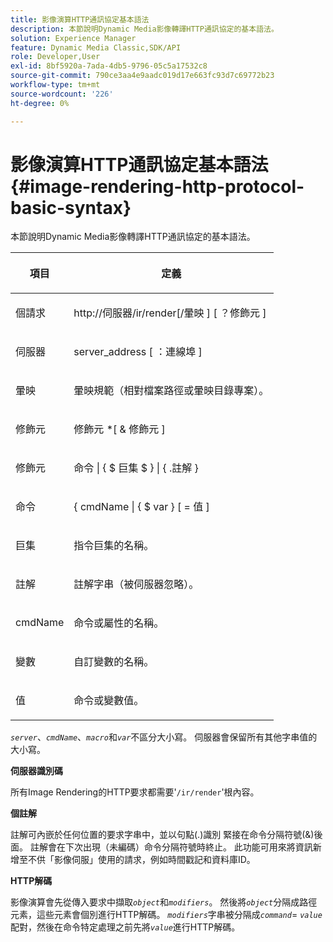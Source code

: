 ```yaml
---
title: 影像演算HTTP通訊協定基本語法
description: 本節說明Dynamic Media影像轉譯HTTP通訊協定的基本語法。
solution: Experience Manager
feature: Dynamic Media Classic,SDK/API
role: Developer,User
exl-id: 8bf5920a-7ada-4db5-9796-05c5a17532c8
source-git-commit: 790ce3aa4e9aadc019d17e663fc93d7c69772b23
workflow-type: tm+mt
source-wordcount: '226'
ht-degree: 0%

---
```


# 影像演算HTTP通訊協定基本語法{#image-rendering-http-protocol-basic-syntax}

本節說明Dynamic Media影像轉譯HTTP通訊協定的基本語法。

<table id="table_0A7D7207EE6D4B08B62BE8620EBE0B25"> 
 <thead> 
  <tr> 
   <th colname="col1" class="entry"> <p>項目 </p> </th> 
   <th colname="col2" class="entry"> <p>定義 </p> </th> 
  </tr> 
 </thead>
 <tbody> 
  <tr> 
   <td colname="col1"> <p><span class="varname">個請求</span> </p> </td> 
   <td colname="col2"> <p>http://<span class="varname">伺服器</span>/ir/render[/<span class="varname">暈映</span> ] [ ？<span class="varname">修飾元</span> ] </p> </td> 
  </tr> 
  <tr> 
   <td colname="col1"> <p><span class="varname">伺服器</span> </p> </td> 
   <td colname="col2"> <p><span class="varname"> server_address</span> [ ：<span class="varname">連線埠</span> ] </p> </td> 
  </tr> 
  <tr> 
   <td colname="col1"> <p><span class="varname">暈映</span> </p> </td> 
   <td colname="col2"> <p>暈映規範（相對檔案路徑或暈映目錄專案）。 </p> </td> 
  </tr> 
  <tr> 
   <td colname="col1"> <p><span class="varname">修飾元</span> </p> </td> 
   <td colname="col2"> <p><span class="varname">修飾元</span> *[ &amp; <span class="varname">修飾元</span> ] </p> </td> 
  </tr> 
  <tr> 
   <td colname="col1"> <p><span class="varname">修飾元</span> </p> </td> 
   <td colname="col2"> <p><span class="varname">命令</span> | { $ <span class="varname">巨集</span> $ } | { .<span class="varname">註解</span> } </p> </td> 
  </tr> 
  <tr> 
   <td colname="col1"> <p><span class="varname">命令</span> </p> </td> 
   <td colname="col2"> <p>{ <span class="varname"> cmdName</span> | { $<span class="varname"> var</span> } [ = <span class="varname">值</span> ] </p> </td> 
  </tr> 
  <tr> 
   <td colname="col1"> <p><span class="varname">巨集</span> </p> </td> 
   <td colname="col2"> <p>指令巨集的名稱。 </p> </td> 
  </tr> 
  <tr> 
   <td colname="col1"> <p><span class="varname">註解</span> </p> </td> 
   <td colname="col2"> <p>註解字串（被伺服器忽略）。 </p> </td> 
  </tr> 
  <tr> 
   <td colname="col1"> <p><span class="varname"> cmdName </span> </p> </td> 
   <td colname="col2"> <p>命令或屬性的名稱。 </p> </td> 
  </tr> 
  <tr> 
   <td colname="col1"> <p><span class="varname">變數</span> </p> </td> 
   <td colname="col2"> <p>自訂變數的名稱。 </p> </td> 
  </tr> 
  <tr> 
   <td colname="col1"> <p><span class="varname">值</span> </p> </td> 
   <td colname="col2"> <p>命令或變數值。 </p> </td> 
  </tr> 
 </tbody> 
</table>

*`server`*、*`cmdName`*、*`macro`*&#x200B;和&#x200B;*`var`*&#x200B;不區分大小寫。 伺服器會保留所有其他字串值的大小寫。

**伺服器識別碼**

所有Image Rendering的HTTP要求都需要&#39;`/ir/render`&#39;根內容。

**個註解**

註解可內嵌於任何位置的要求字串中，並以句點(.)識別 緊接在命令分隔符號(&amp;)後面。 註解會在下次出現（未編碼）命令分隔符號時終止。 此功能可用來將資訊新增至不供「影像伺服」使用的請求，例如時間戳記和資料庫ID。

**HTTP解碼**

影像演算會先從傳入要求中擷取&#x200B;*`object`*&#x200B;和&#x200B;*`modifiers`*。 然後將&#x200B;*`object`*&#x200B;分隔成路徑元素，這些元素會個別進行HTTP解碼。 *`modifiers`*&#x200B;字串被分隔成&#x200B;*`command`*= *`value`*&#x200B;配對，然後在命令特定處理之前先將&#x200B;*`value`*&#x200B;進行HTTP解碼。
